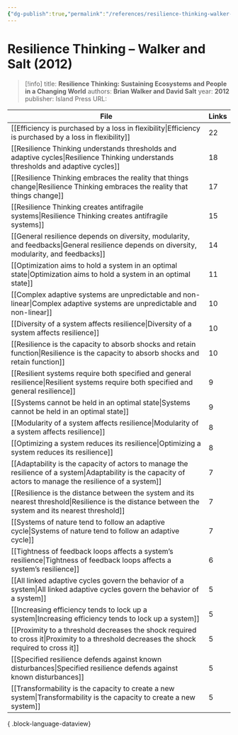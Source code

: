 ```yaml
---
{"dg-publish":true,"permalink":"/references/resilience-thinking-walker-and-salt-2012/"}
---
```



# Resilience Thinking – Walker and Salt (2012)

> [!info]
> title: **Resilience Thinking: Sustaining Ecosystems and People in a Changing World**
> authors: **Brian Walker and David Salt**
> year: **2012**
> publisher: Island Press
> URL: 


| File                                                                                                                                                            | Links |
| --------------------------------------------------------------------------------------------------------------------------------------------------------------- | ----- |
| [[Efficiency is purchased by a loss in flexibility\|Efficiency is purchased by a loss in flexibility]]                                                       | 22    |
| [[Resilience Thinking understands thresholds and adaptive cycles\|Resilience Thinking understands thresholds and adaptive cycles]]                           | 18    |
| [[Resilience Thinking embraces the reality that things change\|Resilience Thinking embraces the reality that things change]]                                 | 17    |
| [[Resilience Thinking creates antifragile systems\|Resilience Thinking creates antifragile systems]]                                                         | 15    |
| [[General resilience depends on diversity, modularity, and feedbacks\|General resilience depends on diversity, modularity, and feedbacks]]                   | 14    |
| [[Optimization aims to hold a system in an optimal state\|Optimization aims to hold a system in an optimal state]]                                           | 11    |
| [[Complex adaptive systems are unpredictable and non-linear\|Complex adaptive systems are unpredictable and non-linear]]                                     | 10    |
| [[Diversity of a system affects resilience\|Diversity of a system affects resilience]]                                                                       | 10    |
| [[Resilience is the capacity to absorb shocks and retain function\|Resilience is the capacity to absorb shocks and retain function]]                         | 10    |
| [[Resilient systems require both specified and general resilience\|Resilient systems require both specified and general resilience]]                         | 9     |
| [[Systems cannot be held in an optimal state\|Systems cannot be held in an optimal state]]                                                                   | 9     |
| [[Modularity of a system affects resilience\|Modularity of a system affects resilience]]                                                                     | 8     |
| [[Optimizing a system reduces its resilience\|Optimizing a system reduces its resilience]]                                                                   | 8     |
| [[Adaptability is the capacity of actors to manage the resilience of a system\|Adaptability is the capacity of actors to manage the resilience of a system]] | 7     |
| [[Resilience is the distance between the system and its nearest threshold\|Resilience is the distance between the system and its nearest threshold]]         | 7     |
| [[Systems of nature tend to follow an adaptive cycle\|Systems of nature tend to follow an adaptive cycle]]                                                   | 7     |
| [[Tightness of feedback loops affects a system’s resilience\|Tightness of feedback loops affects a system’s resilience]]                                     | 6     |
| [[All linked adaptive cycles govern the behavior of a system\|All linked adaptive cycles govern the behavior of a system]]                                   | 5     |
| [[Increasing efficiency tends to lock up a system\|Increasing efficiency tends to lock up a system]]                                                         | 5     |
| [[Proximity to a threshold decreases the shock required to cross it\|Proximity to a threshold decreases the shock required to cross it]]                     | 5     |
| [[Specified resilience defends against known disturbances\|Specified resilience defends against known disturbances]]                                         | 5     |
| [[Transformability is the capacity to create a new system\|Transformability is the capacity to create a new system]]                                         | 5     |

{ .block-language-dataview}
